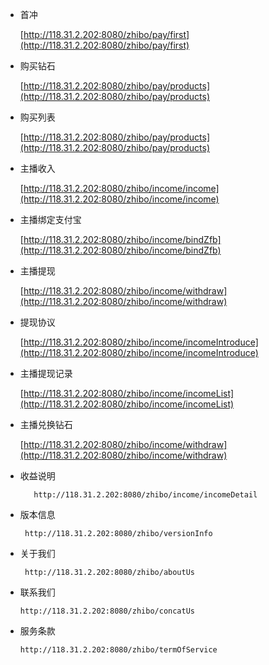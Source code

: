 * 首冲

  [http://118.31.2.202:8080/zhibo/pay/first](http://118.31.2.202:8080/zhibo/pay/first)

* 购买钻石

  [http://118.31.2.202:8080/zhibo/pay/products](http://118.31.2.202:8080/zhibo/pay/products)

* 购买列表

  [http://118.31.2.202:8080/zhibo/pay/products](http://118.31.2.202:8080/zhibo/pay/products)

* 主播收入

  [http://118.31.2.202:8080/zhibo/income/income](http://118.31.2.202:8080/zhibo/income/income)

* 主播绑定支付宝

  [http://118.31.2.202:8080/zhibo/income/bindZfb](http://118.31.2.202:8080/zhibo/income/bindZfb)

* 主播提现

  [http://118.31.2.202:8080/zhibo/income/withdraw](http://118.31.2.202:8080/zhibo/income/withdraw)

* 提现协议

  [http://118.31.2.202:8080/zhibo/income/incomeIntroduce](http://118.31.2.202:8080/zhibo/income/incomeIntroduce)

* 主播提现记录

  [http://118.31.2.202:8080/zhibo/income/incomeList](http://118.31.2.202:8080/zhibo/income/incomeList)

* 主播兑换钻石

  [http://118.31.2.202:8080/zhibo/income/withdraw](http://118.31.2.202:8080/zhibo/income/withdraw)



* 收益说明

         http://118.31.2.202:8080/zhibo/income/incomeDetail

* 版本信息

       http://118.31.2.202:8080/zhibo/versionInfo

* 关于我们

       http://118.31.2.202:8080/zhibo/aboutUs

* 联系我们

      http://118.31.2.202:8080/zhibo/concatUs

* 服务条款

      http://118.31.2.202:8080/zhibo/termOfService

 







